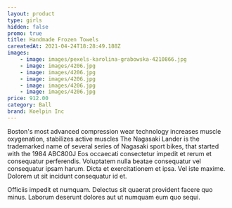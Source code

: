 ```yaml
---
layout: product
type: girls
hidden: false
promo: true
title: Handmade Frozen Towels
careatedAt: 2021-04-24T18:28:49.188Z
images:
    - image: images/pexels-karolina-grabowska-4210866.jpg
    - image: images/4206.jpg
    - image: images/4206.jpg
    - image: images/4206.jpg
    - image: images/4206.jpg
    - image: images/4206.jpg
price: 912.00
category: Ball
brand: Koelpin Inc
---
```

Boston's most advanced compression wear technology increases muscle oxygenation, stabilizes active muscles
The Nagasaki Lander is the trademarked name of several series of Nagasaki sport bikes, that started with the 1984 ABC800J
Eos occaecati consectetur impedit et rerum et consequatur perferendis. Voluptatem nulla beatae consequatur vel consequatur ipsam harum. Dicta et exercitationem et ipsa. Vel iste maxime. Dolorem ut sit incidunt consequatur id et.
 Officiis impedit et numquam. Delectus sit quaerat provident facere quo minus. Laborum deserunt dolores aut ut numquam eum quo sequi.
    